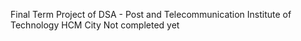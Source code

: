 Final Term Project of DSA - Post and Telecommunication Institute of Technology HCM City 
Not completed yet
